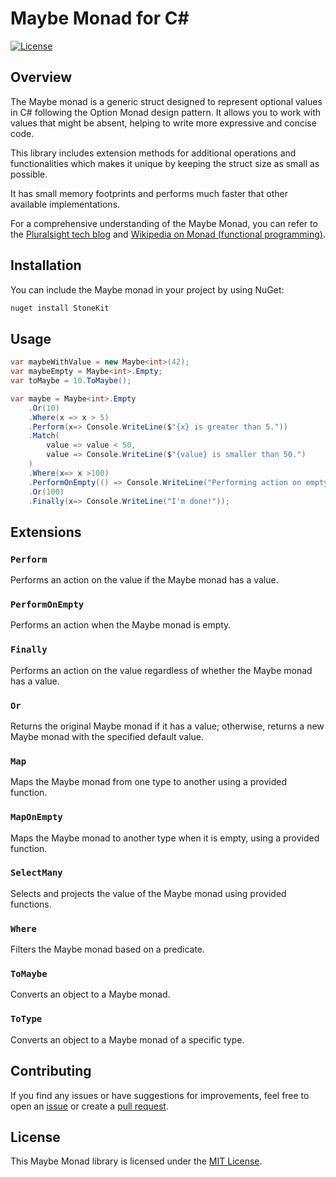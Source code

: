 # Maybe Monad for C#

[![License](https://img.shields.io/badge/License-MIT-blue.svg)](LICENSE)

## Overview

The Maybe monad is a generic struct designed to represent optional values in C# following the Option Monad design pattern. It allows you to work with values that might be absent, helping to write more expressive and concise code. 

This library includes extension methods for additional operations and functionalities which makes it unique by keeping the struct size as small as possible. 

It has small memory footprints and performs much faster that other available implementations.

For a comprehensive understanding of the Maybe Monad, you can refer to the [Pluralsight tech blog](https://www.pluralsight.com/tech-blog/maybe) and [Wikipedia on Monad (functional programming)](https://en.wikipedia.org/wiki/Monad_(functional_programming)).

## Installation

You can include the Maybe monad in your project by using NuGet:

```bash
nuget install StoneKit
```

## Usage

```csharp
var maybeWithValue = new Maybe<int>(42);
var maybeEmpty = Maybe<int>.Empty;
var toMaybe = 10.ToMaybe();

var maybe = Maybe<int>.Empty
    .Or(10)
    .Where(x => x > 5)
    .Perform(x=> Console.WriteLine($"{x} is greater than 5."))
    .Match(
        value => value < 50,
        value => Console.WriteLine($"{value} is smaller than 50.")
    )
    .Where(x=> x >100)
    .PerformOnEmpty(() => Console.WriteLine("Performing action on empty Maybe"))
    .Or(100)
    .Finally(x=> Console.WriteLine("I'm done!"));
```

## Extensions

### `Perform`

Performs an action on the value if the Maybe monad has a value.

### `PerformOnEmpty`

Performs an action when the Maybe monad is empty.

### `Finally`

Performs an action on the value regardless of whether the Maybe monad has a value.

### `Or`

Returns the original Maybe monad if it has a value; otherwise, returns a new Maybe monad with the specified default value.

### `Map`

Maps the Maybe monad from one type to another using a provided function.

### `MapOnEmpty`

Maps the Maybe monad to another type when it is empty, using a provided function.

### `SelectMany`

Selects and projects the value of the Maybe monad using provided functions.

### `Where`

Filters the Maybe monad based on a predicate.

### `ToMaybe`

Converts an object to a Maybe monad.

### `ToType`

Converts an object to a Maybe monad of a specific type.

## Contributing

If you find any issues or have suggestions for improvements, feel free to open an [issue](../../issues) or create a [pull request](../../pulls).

## License

This Maybe Monad library is licensed under the [MIT License](LICENSE).
